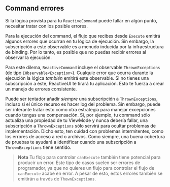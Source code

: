## Command errores

Si la lógica provista para tu `ReactiveCommand` puede fallar en algún punto, necesitar tratar con los posible errores.

Para la ejecución del command, el flujo que recibes desde `Execute` emitirá algunos errores que ocurran en tu lógica de ejecución. Sin embargo, la subscripción a este observable es a menudo inducida por la infraestructura de binding. Por lo tanto, es posible que no puedas recibir errores al observar la ejecución.

Para este dilema, `ReactiveCommand` incluye el observable `ThrownExceptions` (de tipo `IObservable<Exception>`). Cualquie error que ocurra durante la ejecución la lógica *también* emitirá este observable. Si no tienes una subscripción a éste, ReactiveUI te tirará tu aplicación. Esto te fuerza a crear un manejo de errores consistente.

Puede ser tentador añadir *siempre* una subscripción a `ThrownExceptions`, incluso si el único recurso es hacer log del problema. Sin embargo, puede ser interante tratar esto como otra estrategia para manejar excepciones cuando tengas una compensación. Si, por ejemplo, tu command sólo actualiza una propiedad de tu ViewMode y nunca debería fallar, una subscripción a `ThrownExceptions` sólo servirá para ocultar problemas de implementación. Dicho esto, ten cuidad con problemas intermitentes, como los errores de acceso a red o archivos. Como siempre, una buena cobertura de pruebas te ayudará a identificar cuando una subscripción a `ThrownExceptions` tiene sentido.

> **Nota** Tu flojo para controlar `canExecute` también tiene potencial para producir un error. Este tipo de casos suelen ser errores de programador, ya que no quieres un flujo para controlar el flujo de `canExecute` acabe en error. A pesar de esto, estos errores también se emitirán a través de `ThownExceptions`.
